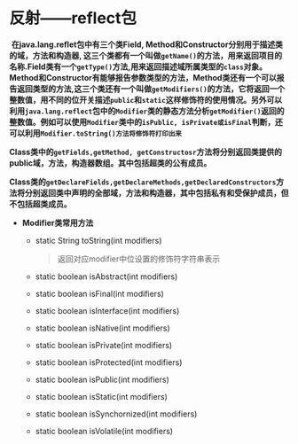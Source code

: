 # 反射——reflect包

​	**在java.lang.reflet包中有三个类Field, Method和Constructor分别用于描述类的域，方法和构造器, 这三个类都有一个叫做`getName()`的方法，用来返回项目的名称.Field类有一个`getType()`方法,用来返回描述域所属类型的`class`对象。Method和Constructor有能够报告参数类型的方法，Method类还有一个可以报告返回类型的方法,这三个类还有一个叫做`getModifiers()`的方法，它将返回一个整数值，用不同的位开关描述`public`和`static`这样修饰符的使用情况。另外可以利用`java.lang.reflect`包中的`Modifier`类的静态方法分析`getModifier()`返回的整数值。例如可以使用`Modifier`类中的`isPublic, isPrivate或isFinal`判断，还可以利用`Modifier.toString()方法将修饰符打印出来`**

​	**Class类中的`getFields,getMethod, getConstructosr`方法将分别返回类提供的public域，方法，构造器数组。其中包括超类的公有成员。**

​	**Class类的`getDeclareFields,getDeclareMethods,getDeclaredConstructors`方法将分别返回类中声明的全部域，方法和构造器，其中包括私有和受保护成员，但不包括超类成员。**

* **Modifier类常用方法**

  * static String toString(int modifiers)

    > 返回对应modifier中位设置的修饰符字符串表示

  * static boolean isAbstract(int modifiers)

  * static boolean isFinal(int modifiers)

  * static boolean isInterface(int modifiers)

  * static boolean isNative(int modifiers)

  * static boolean isPrivate(int modifiers)

  * static boolean isProtected(int modifiers)

  * static boolean isPublic(int modifiers)

  * static boolean isStatic(int modifiers)

  * static boolean isSynchornized(int modifiers)

  * static boolean isVolatile(int modifiers)